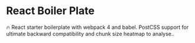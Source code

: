 # React Boiler Plate
🔥 React starter boilerplate with webpack 4 and babel. PostCSS support for ultimate backward compatibility and chunk size heatmap to analyse..
